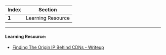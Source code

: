 Index | Section
---   | ---
**1** | Learning Resource

---

#### Learning Resource:

* [Finding The Origin IP Behind CDNs - Writeup](https://infosecwriteups.com/finding-the-origin-ip-behind-cdns-37cd18d5275) 
